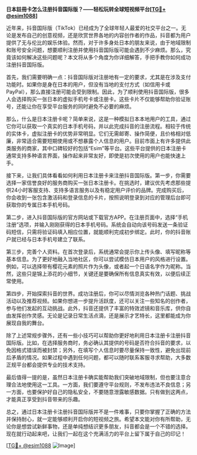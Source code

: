 **日本註冊卡怎么注册抖音国际版？——轻松玩转全球短视频平台[[TG💪+ @esim1088](https://t.me/s/esim1088)]**

近年来，抖音国际版（TikTok）已经成为了全球年轻人最爱的社交平台之一。无论是发布自己的创意视频，还是欣赏世界各地的内容创作者的作品，抖音都为用户提供了无与伦比的娱乐体验。然而，对于许多身处日本的朋友来说，由于地域限制和账号安全问题，想要顺利注册并使用抖音国际版可能会遇到不少麻烦。那么，究竟该如何解决这些问题呢？本文将从多个角度为你详细解答，手把手教你如何成功注册抖音国际版。

首先，我们需要明确一点：抖音国际版对注册地有一定的要求，尤其是在涉及支付功能时。如果你是身在日本的用户，但没有当地的支付方式（如信用卡或PayPal），那么直接注册可能会受到限制。因此，为了顺利使用抖音国际版，很多人会选择购买一张日本的虚拟手机号卡或注册卡。这些卡片不仅能够帮助你验证账号，还能让你在享受平台服务的同时避免不必要的麻烦。

那么，什么是日本注册卡呢？简单来说，这是一种模拟日本本地用户的工具，通过它你可以获取一个真实的日本手机号码，并以此完成抖音的注册流程。相较于传统的实体卡，虚拟注册卡的优势非常明显。它们无需邮寄、操作简便，且价格相对低廉，非常适合需要短期使用或不想暴露个人信息的用户。目前市面上有许多提供此类服务的商家，其中口碑较好的包括“Esim”等平台。这些平台提供的日本注册卡通常支持多种语言界面，操作起来非常友好，即使是初次使用的用户也能快速上手。

接下来，让我们具体看看如何利用日本注册卡来注册抖音国际版。第一步，你需要选择一家信誉良好的服务商购买一张日本注册卡。在挑选时，建议优先考虑那些提供24小时客服支持、支持多语言服务以及有稳定用户评价的品牌。完成购买后，你会收到一张包含激活码和登录信息的卡片，按照说明登录到对应的管理后台即可获取你的专属日本手机号码。

第二步，进入抖音国际版的官方网站或下载官方APP。在注册页面中，选择“手机注册”选项，并输入刚刚获得的日本手机号码。系统会自动向该号码发送一条验证码短信，只需将验证码填入相应位置，就能顺利完成初步绑定。此时，你的抖音账户就已经与日本手机号建立了联系。

第三步，完善个人资料。在首次登录后，系统通常会提示你上传头像、填写昵称等基本信息。为了更好地融入当地社区，你可以尝试模仿日本用户的风格进行设置。例如，可以选择带有樱花元素的照片作为头像，或者起一个日语名字作为昵称。当然，这些只是锦上添花的小细节，关键还是要确保所有信息真实有效，以便后续正常使用。

第四步，开始探索抖音的世界。成功注册后，你可以尽情浏览各种热门话题、挑战活动以及推荐视频。如果你想进一步提升活跃度，还可以关注一些知名的创作者，参与他们发起的互动挑战。此外，抖音还提供了丰富的特效滤镜和音乐库，供你自由发挥创作灵感。无论是记录日常生活点滴，还是展示才艺特长，这里都能成为你展现自我的舞台。

除了上述常规步骤外，还有一些小技巧可以帮助你更好地利用日本注册卡注册抖音国际版。比如，在选择服务商时，务必确认其提供的号码是否符合抖音的要求，以免因格式错误而被封禁；另外，在填写个人信息时要尽量保持一致性，避免出现前后矛盾的情况。如果过程中遇到任何问题，都可以随时联系客服寻求帮助，大多数正规平台都会提供专业的技术支持。

最后值得一提的是，虽然日本注册卡确实能帮助我们突破地域限制，但也要注意合理合法地使用这一工具。一方面，我们要遵守平台规则，不发布违法不良信息；另一方面，也要保护好自己的隐私安全，不要随意泄露敏感数据。只有做到这两点，才能真正享受到抖音带来的乐趣。

总之，通过日本注册卡注册抖音国际版并不是一件难事，只要你掌握了正确的方法并保持耐心，就一定能够顺利开启你的短视频之旅。希望本文能对你有所帮助，无论你是想尝试新鲜事物，还是单纯想结识更多朋友，抖音都会是一个不错的选择。现在就行动起来吧，让我们一起在这个充满活力的平台上留下属于自己的印记！

[[TG💪+ @esim1088](https://t.me/s/esim1088) ![Image](https://i.postimg.cc/4NQfJmqS/Snipaste-2025-05-13-00-14-12.png)]